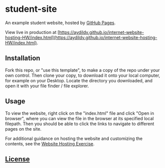# student-site

An example student website, hosted by [GitHub Pages](https://pages.github.com/).

View live in production at [https://aydildv.github.io/internet-website-hosting-HW/index.html](https://aydildv.github.io/internet-website-hosting-HW/index.html).

## Installation

Fork this repo, or "use this template", to make a copy of the repo under your own control. Then clone your copy, to download it onto your local computer, for example on your Desktop. Locate the directory you downloaded, and open it with your file finder / file explorer.

## Usage

To view the website, right click on the "index.html" file and click "Open in browser", where you can view the file in the browser at its specified local filepath. Then you should be able to click the links to navigate to different pages on the site.

For additional guidance on hosting the website and customizing the contents, see the [Website Hosting Exercise](https://github.com/prof-rossetti/internet-technologies/blob/main/exercises/website-hosting/exercise.md).

## [License](/LICENSE)
